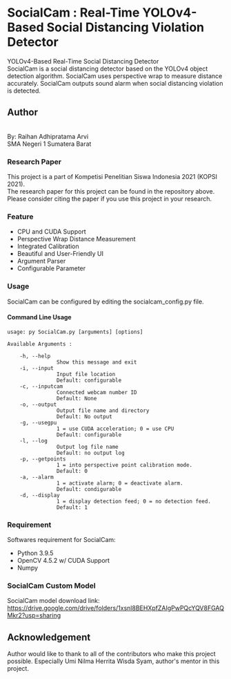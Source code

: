 # SocialCam : Real-Time YOLOv4-Based Social Distancing Violation Detector
YOLOv4-Based Real-Time Social Distancing Detector
<br/> SocialCam is a social distancing detector based on the YOLOv4 object detection algorithm. SocialCam uses perspective wrap to measure distance accurately. SocialCam outputs sound alarm when social distancing violation is detected. 

## Author
<br/> By: Raihan Adhipratama Arvi
<br/> SMA Negeri 1 Sumatera Barat

### Research Paper
This project is a part of Kompetisi Penelitian Siswa Indonesia 2021 (KOPSI 2021).
<br/> The research paper for this project can be found in the repository above.
<br/> Please consider citing the paper if you use this project in your research.

### Feature
* CPU and CUDA Support
* Perspective Wrap Distance Measurement
* Integrated Calibration
* Beautiful and User-Friendly UI
* Argument Parser
* Configurable Parameter

### Usage
SocialCam can be configured by editing the socialcam_config.py file.

#### Command Line Usage

	usage: py SocialCam.py [arguments] [options]

	Available Arguments :

		-h, --help
					Show this message and exit
		-i, --input
					Input file location
					Default: configurable
		-c, --inputcam
					Connected webcam number ID
					Default: None
		-o, --output
					Output file name and directory
					Default: No output
		-g, --usegpu
					1 = use CUDA acceleration; 0 = use CPU
					Default: configurable
		-l, --log
					Output log file name
					Default: no output log
		-p, --getpoints
					1 = into perspective point calibration mode.
					Default: 0
		-a, --alarm
					1 = activate alarm; 0 = deactivate alarm.
					Default: condigurable
		-d, --display
					1 = display detection feed; 0 = no detection feed.
					Default: 1

### Requirement

Softwares requirement for SocialCam:
* Python 3.9.5
* OpenCV 4.5.2 w/ CUDA Support
* Numpy

### SocialCam Custom Model
SocialCam model download link: https://drive.google.com/drive/folders/1xsnl8BEHXpfZAIgPwPQcYQV8FGAQMkr2?usp=sharing

## Acknowledgement

Author would like to thank to all of the contributors who make this project possible. Especially Umi Nilma Herrita Wisda Syam, author's mentor in this project.
